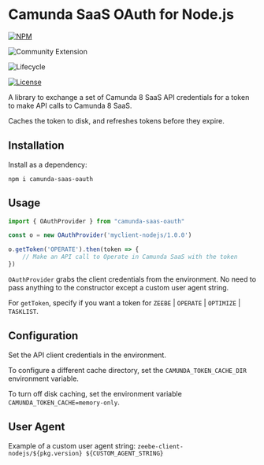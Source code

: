 # Camunda SaaS OAuth for Node.js

 [![NPM](https://nodei.co/npm/camunda-saas-oauth.png)](https://npmjs.org/package/camunda-saas-oauth) 

![Community Extension](https://img.shields.io/badge/Community%20Extension-An%20open%20source%20community%20maintained%20project-FF4700)

![Lifecycle](https://img.shields.io/badge/Lifecycle-Stable-brightgreen)

[![License](https://img.shields.io/badge/License-Apache%202.0-blue.svg)](https://opensource.org/licenses/Apache-2.0)

A library to exchange a set of Camunda 8 SaaS API credentials for a token to make API calls to Camunda 8 SaaS.

Caches the token to disk, and refreshes tokens before they expire.

## Installation

Install as a dependency:

```
npm i camunda-saas-oauth
```

## Usage

```typescript
import { OAuthProvider } from "camunda-saas-oauth"

const o = new OAuthProvider('myclient-nodejs/1.0.0')

o.getToken('OPERATE').then(token => {
    // Make an API call to Operate in Camunda SaaS with the token
})
```

`OAuthProvider` grabs the client credentials from the environment. No need to pass anything to the constructor except a custom user agent string.

For `getToken`, specify if you want a token for `ZEEBE` | `OPERATE` | `OPTIMIZE` | `TASKLIST`.

## Configuration

Set the API client credentials in the environment.

To configure a different cache directory, set the `CAMUNDA_TOKEN_CACHE_DIR` environment variable.

To turn off disk caching, set the environment variable `CAMUNDA_TOKEN_CACHE=memory-only`.

## User Agent

Example of a custom user agent string: `zeebe-client-nodejs/${pkg.version} ${CUSTOM_AGENT_STRING}`



